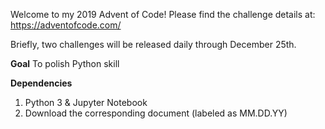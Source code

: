 Welcome to my 2019 Advent of Code!
Please find the challenge details at: https://adventofcode.com/

Briefly, two challenges will be released daily through December 25th.  

**Goal**
To polish Python skill

**Dependencies**
1. Python 3 & Jupyter Notebook
2. Download the corresponding document (labeled as MM.DD.YY)
